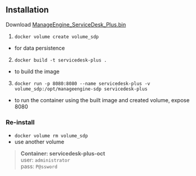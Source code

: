## Installation

Download [ManageEngine_ServiceDesk_Plus.bin](https://sdpondemand.manageengine.com/Register.do?opDownload&deployment=Onpremises?sdpadminguide)

1. `docker volume create volume_sdp` 
- for data persistence
2. `docker build -t servicedesk-plus .`
- to build the image
3. `docker run -p 8080:8080 --name servicedesk-plus -v volume_sdp:/opt/manageengine-sdp servicedesk-plus` 
- to run the container using the built image and created volume, expose 8080

### Re-install 
- `docker volume rm volume_sdp`
- use another volume

>**Container: servicedesk-plus-oct**  
user: `administrator`  
pass: `P@ssword`

